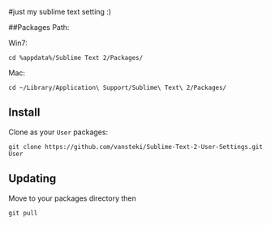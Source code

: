 #just my sublime text setting :)

##Packages Path:

Win7:

    cd %appdata%/Sublime Text 2/Packages/

Mac:

    cd ~/Library/Application\ Support/Sublime\ Text\ 2/Packages/

## Install

Clone as your `User` packages:

    git clone https://github.com/vansteki/Sublime-Text-2-User-Settings.git User


## Updating

Move to your packages directory then 

    git pull

